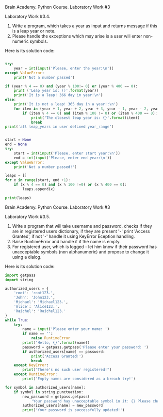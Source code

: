 
Brain Academy. Python Course. Laboratory Work #3

Laboratory Work #3.4.

1. Write a program, which takes a year as input and
 returns message if this is a leap year or note.
2. Please handle the exceptions which may arise is a user
 will enter non-numeric symbols.

Here is its solution code:

```python 

try:
    year = int(input('Please, enter the year:\n'))
except ValueError:
    print('Not a number passed')

if (year % 4 == 0) and (year % 100!= 0) or (year % 400 == 0):
    print ('Leap year is: ()'.format(year))
    print('It is a leap! 366 day in year!\n')
else:
    print('It is not a leap! 365 day in a year!:\n')
    for item in (year + 1, year + 2, year + 3, year - 1, year - 2, year - 3):
        if (item % 4 == 0) and (item % 100 != 0) or (item % 400 == 0):
            print('The closest leap year is: {}'.format(item))
            break
print('all leap_years in user defined year_range')


start = None
end = None
try:
    start = int(input('Please, enter start year:\n'))
    end = int(input('Please, enter end year:\n'))
except ValueError:
    print('Not a number passed!')

leaps = []
for x in range(start, end +1):
    if (x % 4 == 0) and (x % 100 !=0) or (x % 400 == 0):
        leaps.append(x)

print(leaps)
```

Brain Academy. Python Course. Laboratory Work #3

Laboratory Work #3.5.

  1. Write a program that will take username and password,
checks if they are in registered users dictionary,
if they are present '-' print 'Access Granted',
if not '-' handle it using KeyError Eception handling.
  2. Raise RuntimeError and handle it if the name is empty.
  3. For registered user, which is logged - let him know
if their password has unacceptable symbols (non alphanumeric)
and propose to change it using a dialog.

Here is its solution code:

```python 
import getpass
import string

authorized_users = {
    'root': 'root123.',
    'John': 'John123.',
    'Michael': 'Michael123.',
    'Alice': 'Alice123.',
    'Raichel': 'Raichel123.'
}
while True:
    try:
        name = input('Please enter your name: ')
        if name == '':
            raise RuntimeError
        print('Hello, {}'.format(name))
        password = getpass.getpass('Please enter your password: ')
        if authorized_users[name] == password:
            print('Access Granted!')
            break
    except KeyError:
        print("There's no such user registered!")
    except RuntimeError:
        print('Empty names are considered as a breach try!')

for symbol in authorized_users[name]:
    if symbol in string.punctuation:
        new_password = getpass.getpass(
            'Your password has unacceptable symbol in it: {} Please change your password: '.format(symbol))
        authorized_users[name] = new_password
        print('Your password is successfully updated!')

```